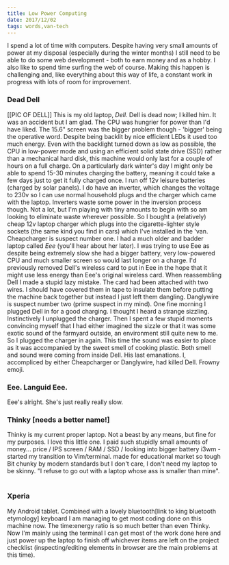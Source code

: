```yaml
---
title: Low Power Computing
date: 2017/12/02
tags: words,van-tech
---
```


I spend a lot of time with computers. Despite having very small amounts of power at my disposal (especially during the winter months) I still need to be able to do some web development - both to earn money and as a hobby. I also like to spend time surfing the web of course. Making this happen is challenging and, like everything about this way of life, a constant work in progress with lots of room for improvement. 

### Dead Dell

[[PIC OF DELL]] This is my old laptop, _Dell._ Dell is dead now; I killed him. It was an accident but I am glad. The CPU was hungrier for power than I'd have liked. The 15.6" screen was the bigger problem though - 'bigger' being the operative word. Despite being backlit by nice efficient LEDs it used too much energy. Even with the backlight turned down as low as possible, the CPU in low-power mode and using an efficient solid state drive (SSD) rather than a mechanical hard disk, this machine would only last for a couple of hours on a full charge. On a particularly dark winter's day I might only be able to spend 15-30 minutes charging the battery, meaning it could take a few days just to get it fully charged once. I run off 12v leisure batteries (charged by solar panels). I do have an inverter, which changes the voltage to 230v so I can use normal household plugs and the charger which came with the laptop. Inverters waste some power in the inversion process though. Not a lot, but I'm playing with tiny amounts to begin with so am looking to eliminate waste wherever possible. So I bought a (relatively) cheap 12v laptop charger which plugs into the cigarette-lighter style sockets (the same kind you find in cars) which I've installed in the 'van. Cheapcharger is suspect number one. I had a much older and badder laptop called _Eee_ (you'll hear about her later). I was trying to use Eee as despite being extremely slow she had a bigger battery, very low-powered CPU and much smaller screen so would last longer on a charge. I'd previously removed Dell's wireless card to put in Eee in the hope that it might use less energy than Eee's original wireless card. When reassembling Dell I made a stupid lazy mistake. The card had been attached with two wires. I should have covered them in tape to insulate them before putting the machine back together but instead I just left them dangling. Danglywire is suspect number two (prime suspect in my mind). One fine morning I plugged Dell in for a good charging. I thought I heard a strange sizzling. Instinctively I unplugged the charger. Then I spent a few stupid moments convincing myself that I had either imagined the sizzle or that it was some exotic sound of the farmyard outside, an environment still quite new to me. So I plugged the charger in again. This time the sound was easier to place as it was accompanied by the sweet smell of cooking plastic. Both smell and sound were coming from inside Dell. His last emanations. I, accompliced by either Cheapcharger or Danglywire, had killed Dell. Frowny emoji. 

### Eee. Languid Eee.

Eee's alright. She's just really really slow. 

### Thinky [needs a better name!]

Thinky is my current proper laptop. Not a beast by any means, but fine for my purposes. I love this little one. I paid such stupidly small amounts of money... price / IPS screen / RAM / SSD / looking into bigger battery i3wm - started my transition to Vim/terminal. made for educational market so tough Bit chunky by modern standards but I don't care, I don't need my laptop to be skinny. "I refuse to go out with a laptop whose ass is smaller than mine".  

### Xperia

My Android tablet. Combined with a lovely bluetooth[link to king bluetooth etymology] keyboard I am managing to get most coding done on this machine now. The time:energy ratio is so much better than even Thinky. Now I'm mainly using the terminal I can get most of the work done here and just power up the laptop to finish off whichever items are left on the project checklist (inspecting/editing elements in browser are the main problems at this time).
